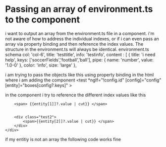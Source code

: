 
# Passing an array of environment.ts to the component

i want to output an array from the environment.ts file in a component. i'm not aware of how to address the individual indexes, or if i can even pass an array via property binding and then reference the index values.
The structure in the environment.ts will always be identical.
environment.ts schema
col: 'col-6',
                            title: 'testtitle',
                            info: 'testinfo',
                            content : [
                                {
                                    title: 'i need help',
                                    keys: ['soccerFields','football','ball'],
                                    pipe: {
                                        name: 'number',
                                        value: '1.0-0'
                                    },
                                    color: 'info',
                                    size: 'large'
                                },

i am trying to pass the objects like this using property binding in the html where i am adding the component
                <test *ngIf="!config.id" 
                    [config]="config"
                    [entity]="boxes[config?.keys]"
                ></test>


in the component i try to reference the different index values like this
  <div class="test"> 
     
        <span> {{entity[1]]?.value | cut}} </span>
      

        <div class="test2">
            <span>{{entity[2]]?.value | cut}} </span>
        </div>
    </div>


if my entitiy is not an array the following code works fine

        
